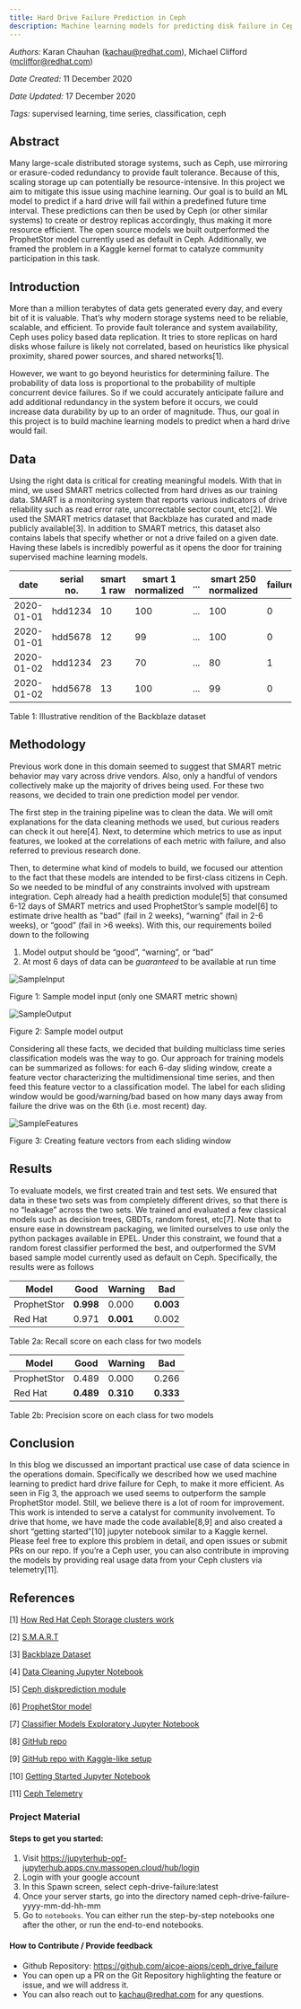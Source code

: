 ```yaml
---
title: Hard Drive Failure Prediction in Ceph
description: Machine learning models for predicting disk failure in Ceph clusters
---
```


_Authors:_  Karan Chauhan (kachau@redhat.com), Michael Clifford (mcliffor@redhat.com)

_Date Created:_ 11 December 2020

_Date Updated:_ 17 December 2020

_Tags:_ supervised learning, time series, classification, ceph

## Abstract

Many large-scale distributed storage systems, such as Ceph, use mirroring or erasure-coded redundancy to provide fault tolerance. Because of this, scaling storage up can potentially be resource-intensive. In this project we aim to mitigate this issue using machine learning. Our goal is to build an ML model to predict if a hard drive will fail within a predefined future time interval. These predictions can then be used by Ceph (or other similar systems) to create or destroy replicas accordingly, thus making it more resource efficient. The open source models we built outperformed the ProphetStor model currently used as default in Ceph. Additionally, we framed the problem in a Kaggle kernel format to catalyze community participation in this task.

## Introduction

More than a million terabytes of data gets generated every day, and every bit of it is valuable. That’s why modern storage systems need to be reliable, scalable, and efficient. To provide fault tolerance and system availability, Ceph uses policy based data replication. It tries to store replicas on hard disks whose failure is likely not correlated, based on heuristics like physical proximity, shared power sources, and shared networks[1].

However, we want to go beyond heuristics for determining failure. The probability of data loss is proportional to the probability of multiple concurrent device failures. So if we could accurately anticipate failure and add additional redundancy in the system before it occurs, we could increase data durability by up to an order of magnitude. Thus, our goal in this project is to build machine learning models to predict when a hard drive would fail.

## Data

Using the right data is critical for creating meaningful models. With that in mind, we used SMART metrics collected from hard drives as our training data. SMART is a monitoring system that reports various indicators of drive reliability such as read error rate, uncorrectable sector count, etc[2]. We used the SMART metrics dataset that Backblaze has curated and made publicly available[3]. In addition to SMART metrics, this dataset also contains labels that specify whether or not a drive failed on a given date. Having these labels is incredibly powerful as it opens the door for training supervised machine learning models.


| date       | serial no. | smart 1 raw | smart 1 normalized | ... | smart 250 normalized | failure |
| ---------- | ---------- | ----------- | ------------------ | --- | -------------------- | ------- |
| 2020-01-01 | hdd1234    | 10          | 100                | ... | 100                  | 0       |
| 2020-01-01 | hdd5678    | 12          | 99                 | ... | 100                  | 0       |
| 2020-01-02 | hdd1234    | 23          | 70                 | ... | 80                   | 1       |
| 2020-01-02 | hdd5678    | 13          | 100                | ... | 99                   | 0       |

Table 1: Illustrative rendition of the Backblaze dataset

## Methodology

Previous work done in this domain seemed to suggest that SMART metric behavior may vary across drive vendors. Also, only a handful of vendors collectively make up the majority of drives being used. For these two reasons, we decided to train one prediction model per vendor.

The first step in the training pipeline was to clean the data. We will omit explanations for the data cleaning methods we used, but curious readers can check it out here[4]. Next, to determine which metrics to use as input features, we looked at the correlations of each metric with failure, and also referred to previous research done.

Then, to determine what kind of models to build, we focused our attention to the fact that these models are intended to be first-class citizens in Ceph. So we needed to be mindful of any constraints involved with upstream integration. Ceph already had a health prediction module[5] that consumed 6-12 days of SMART metrics and used ProphetStor’s sample model[6] to estimate drive health as "bad" (fail in 2 weeks), “warning” (fail in 2-6 weeks), or “good” (fail in >6 weeks). With this, our requirements boiled down to the following

1. Model output should be “good”, “warning”, or “bad”
2. At most 6 days of data can be _guaranteed_ to be available at run time

![SampleInput](./sampleinput.png "SampleInput")

Figure 1: Sample model input (only one SMART metric shown)

![SampleOutput](./sampleoutput.png "SampleOutput")

Figure 2: Sample model output

Considering all these facts, we decided that building multiclass time series classification models was the way to go. Our approach for training models can be summarized as follows: for each 6-day sliding window, create a feature vector characterizing the multidimensional time series, and then feed this feature vector to a classification model. The label for each sliding window would be good/warning/bad based on how many days away from failure the drive was on the 6th (i.e. most recent) day.

![SampleFeatures](./featurization.png "SampleFeatures")

Figure 3: Creating feature vectors from each sliding window

## Results

To evaluate models, we first created train and test sets. We ensured that data in these two sets was from completely different drives, so that there is no “leakage” across the two sets. We trained and evaluated a few classical models such as decision trees, GBDTs, random forest, etc[7]. Note that to ensure ease in downstream packaging, we limited ourselves to use only the python packages available in EPEL. Under this constraint, we found that a random forest classifier performed the best, and outperformed the SVM based sample model currently used as default on Ceph. Specifically, the results were as follows

| Model       | Good    | Warning | Bad     |
| ----------- | ------- | ------- | ------- |
| ProphetStor | **0.998** | 0.000   | **0.003** |
| Red Hat     | 0.971   | **0.001** | 0.002   |

Table 2a: Recall score on each class for two models

| Model       | Good    | Warning | Bad     |
| ----------- | ------- | ------- | ------- |
| ProphetStor | 0.489   | 0.000   | 0.266   |
| Red Hat     | **0.489** | **0.310** | **0.333** |

Table 2b: Precision score on each class for two models

## Conclusion

In this blog we discussed an important practical use case of data science in the operations domain. Specifically we described how we used machine learning to predict hard drive failure for Ceph, to make it more efficient. As seen in Fig 3, the approach we used seems to outperform the sample ProphetStor model. Still, we believe there is a lot of room for improvement. This work is intended to serve a catalyst for community involvement. To drive that home, we have made the code available[8,9] and also created a short “getting started”[10] jupyter notebook similar to a Kaggle kernel. Please feel free to explore this problem in detail, and open issues or submit PRs on our repo. If you’re a Ceph user, you can also contribute in improving the models by providing real usage data from your Ceph clusters via telemetry[11].

## References

[1] [How Red Hat Ceph Storage clusters work](https://access.redhat.com/documentation/en-us/red_hat_amq/7.5/html/configuring_amq_broker/configuring-fault-tolerant-system-configuring#about-ceph-storage-clusters-configuring)

[2] [S.M.A.R.T](https://en.wikipedia.org/wiki/S.M.A.R.T.)

[3] [Backblaze Dataset](https://www.backblaze.com/b2/hard-drive-test-data.html)

[4] [Data Cleaning Jupyter Notebook](https://github.com/aicoe-aiops/ceph_drive_failure/blob/master/notebooks/step2a_data_cleaner_seagate.ipynb)

[5] [Ceph diskprediction module](https://docs.ceph.com/en/latest/mgr/diskprediction/)

[6] [ProphetStor model](https://github.com/ceph/ceph/tree/master/src/pybind/mgr/diskprediction_local/models/prophetstor)

[7] [Classifier Models Exploratory Jupyter Notebook](https://github.com/chauhankaranraj/ceph_drive_failure/blob/master/notebooks/step3b_ternary_clf.ipynb)

[8] [GitHub repo](https://github.com/aicoe-aiops/ceph_drive_failure)

[9] [GitHub repo with Kaggle-like setup](https://github.com/AICoE/disk-failure-prediction)

[10] [Getting Started Jupyter Notebook](https://github.com/AICoE/disk-failure-prediction/blob/master/Getting_Started.ipynb)

[11] [Ceph Telemetry](https://docs.ceph.com/en/latest/mgr/telemetry/)

### Project Material

#### Steps to get you started:

1. Visit https://jupyterhub-opf-jupyterhub.apps.cnv.massopen.cloud/hub/login
2. Login with your google account
3. In this Spawn screen, select ceph-drive-failure:latest
4. Once your server starts, go into the directory named ceph-drive-failure-yyyy-mm-dd-hh-mm
5. Go to `notebooks`. You can either run the step-by-step notebooks one after the other, or run the end-to-end notebooks.

#### How to Contribute / Provide feedback

- Github Repository: https://github.com/aicoe-aiops/ceph_drive_failure
- You can open up a PR on the Git Repository highlighting the feature or issue, and we will address it.
- You can also reach out to kachau@redhat.com for any questions.